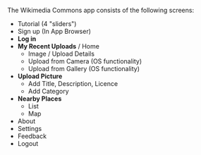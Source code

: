 The Wikimedia Commons app consists of the following screens:

- Tutorial (4 "sliders")
- Sign up (In App Browser)
- **Log in**
- **My Recent Uploads** / Home
    - Image / Upload Details
    - Upload from Camera (OS functionality)
    - Upload from Gallery (OS functionality)
- **Upload Picture**
    - Add Title, Description, Licence
    - Add Category
- **Nearby Places**
    - List
    - Map
- About
- Settings
- Feedback
- Logout